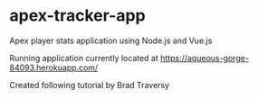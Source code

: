 # apex-tracker-app
Apex player stats application using Node.js and Vue.js

Running application currently located at https://aqueous-gorge-84093.herokuapp.com/

Created following tutorial by Brad Traversy
